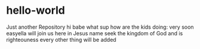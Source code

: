 # hello-world
Just another Repository
hi babe what sup
how are the kids doing: 
very soon easyella will join us here in Jesus name
seek the kingdom of God and is righteouness every other thing will be added
